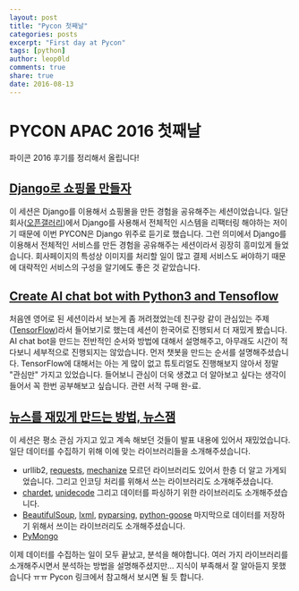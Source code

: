 ```yaml
---
layout: post
title: "Pycon 첫째날"
categories: posts
excerpt: "First day at Pycon"
tags: [python]
author: leop0ld
comments: true
share: true
date: 2016-08-13
---
```


# PYCON APAC 2016 첫째날

파이콘 2016 후기를 정리해서 올립니다!


## [Django로 쇼핑몰 만들자](https://www.pycon.kr/2016apac/program/19)

이 세션은 Django를 이용해서 쇼핑몰을 만든 경험을 공유해주는 세션이었습니다.
일단 회사([오픈갤러리](http://www.opengallery.co.kr/))에서 Django를 사용해서 전체적인 시스템을 리팩터링 해야하는 저이기 때문에 이번 PYCON은 Django 위주로 듣기로 했습니다.
그런 의미에서 Django를 이용해서 전체적인 서비스를 만든 경험을 공유해주는 세션이라서 굉장히 흥미있게 들었습니다.
회사페이지의 특성상 이미지를 처리할 일이 많고 결제 서비스도 써야하기 때문에 대략적인 서비스의 구성을 알기에도 좋은 것 같았습니다.


## [Create AI chat bot with Python3 and Tensoflow](https://www.pycon.kr/2016apac/program/14)

처음엔 영어로 된 세션이라서 보는게 좀 꺼려졌었는데 친구랑 같이 관심있는 주제([TensorFlow](http://www.github.com/tensorflow/))라서 들어보기로 했는데 세션이 한국어로 진행되서 더 재밌게 봤습니다.
AI chat bot을 만드는 전반적인 순서와 방법에 대해서 설명해주고, 아무래도 시간이 적다보니 세부적으로 진행되지는 않았습니다.
먼저 챗봇을 만드는 순서를 설명해주셨습니다.
TensorFlow에 대해서는 아는 게 많이 없고 튜토리얼도 진행해보지 않아서 정말 "관심만" 가지고 있었습니다.
들어보니 관심이 더욱 생겼고 더 알아보고 싶다는 생각이 들어서 꼭 한번 공부해보고 싶습니다.
관련 서적 구매 완-료.


## [뉴스를 재밌게 만드는 방법, 뉴스잼](https://www.pycon.kr/2016apac/program/1)

이 세션은 평소 관심 가지고 있고 계속 해보던 것들이 발표 내용에 있어서 재밌었습니다.
일단 데이터를 수집하기 위해 이에 맞는 라이브러리들을 소개해주셨습니다.
- urllib2, [requests](https://github.com/kennethreitz/requests), [mechanize](https://github.com/jjlee/mechanize)
모르던 라이브러리도 있어서 한층 더 알고 가게되었습니다.
그리고 인코딩 처리를 위해서 쓰는 라이브러리도 소개해주셨습니다.
- [chardet](https://github.com/chardet/chardet), [unidecode](https://github.com/iki/unidecode)
그리고 데이터를 파싱하기 위한 라이브러리도 소개해주셨습니다.
- [BeautifulSoup](https://www.crummy.com/software/BeautifulSoup/bs4/doc/), [lxml](http://lxml.de), [pyparsing](http://pyparsing.wikispaces.com), [python-goose](https://github.com/grangier/python-goose)
마지막으로 데이터를 저장하기 위해서 쓰이는 라이브러리도 소개해주셨습니다.
- [PyMongo](https://api.mongodb.com/python/current/)

이제 데이터를 수집하는 일이 모두 끝났고, 분석을 해야합니다.
여러 가지 라이브러리를 소개해주시면서 분석하는 방법을 설명해주셨지만... 지식이 부족해서 잘 알아듣지 못했습니다 ㅠㅠ
Pycon 링크에서 참고해서 보시면 될 듯 합니다.

